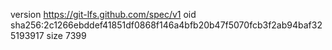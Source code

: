 version https://git-lfs.github.com/spec/v1
oid sha256:2c1266ebddef41851df0868f146a4bfb20b47f5070fcb3f2ab94baf325193917
size 7399
